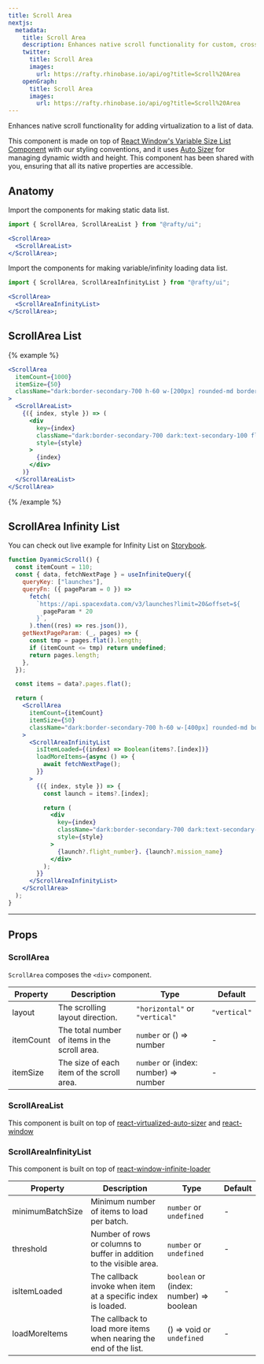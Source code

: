 ```yaml
---
title: Scroll Area
nextjs:
  metadata:
    title: Scroll Area
    description: Enhances native scroll functionality for custom, cross-browser styling.
    twitter:
      title: Scroll Area
      images:
        url: https://rafty.rhinobase.io/api/og?title=Scroll%20Area
    openGraph:
      title: Scroll Area
      images:
        url: https://rafty.rhinobase.io/api/og?title=Scroll%20Area
---
```


Enhances native scroll functionality for adding virtualization to a list of data.

This component is made on top of [React Window's Variable Size List Component](https://www.npmjs.com/package/react-window) with our styling conventions, and it uses [Auto Sizer](https://www.npmjs.com/package/react-virtualized-auto-sizer) for managing dynamic width and height. This component has been shared with you, ensuring that all its native properties are accessible.

## Anatomy

Import the components for making static data list.

```jsx
import { ScrollArea, ScrollAreaList } from "@rafty/ui";

<ScrollArea>
  <ScrollAreaList>
</ScrollArea>;
```

Import the components for making variable/infinity loading data list.

```jsx
import { ScrollArea, ScrollAreaInfinityList } from "@rafty/ui";

<ScrollArea>
  <ScrollAreaInfinityList>
</ScrollArea>;
```

## ScrollArea List

{% example %}

```jsx
<ScrollArea
  itemCount={1000}
  itemSize={50}
  className="dark:border-secondary-700 h-60 w-[200px] rounded-md border"
>
  <ScrollAreaList>
    {({ index, style }) => (
      <div
        key={index}
        className="dark:border-secondary-700 dark:text-secondary-100 flex items-center justify-center border-b text-sm"
        style={style}
      >
        {index}
      </div>
    )}
  </ScrollAreaList>
</ScrollArea>
```

{% /example %}

## ScrollArea Infinity List

You can check out live example for Infinity List on [Storybook](https://storybook.rafty.rhinobase.io/?path=/story/components-scrollarea--infinity-scroll).

```jsx
function DyanmicScroll() {
  const itemCount = 110;
  const { data, fetchNextPage } = useInfiniteQuery({
    queryKey: ["launches"],
    queryFn: ({ pageParam = 0 }) =>
      fetch(
        `https://api.spacexdata.com/v3/launches?limit=20&offset=${
          pageParam * 20
        }`,
      ).then((res) => res.json()),
    getNextPageParam: (_, pages) => {
      const tmp = pages.flat().length;
      if (itemCount <= tmp) return undefined;
      return pages.length;
    },
  });

  const items = data?.pages.flat();

  return (
    <ScrollArea
      itemCount={itemCount}
      itemSize={50}
      className="dark:border-secondary-700 h-60 w-[400px] rounded-md border"
    >
      <ScrollAreaInfinityList
        isItemLoaded={(index) => Boolean(items?.[index])}
        loadMoreItems={async () => {
          await fetchNextPage();
        }}
      >
        {({ index, style }) => {
          const launch = items?.[index];

          return (
            <div
              key={index}
              className="dark:border-secondary-700 dark:text-secondary-100 flex items-center border-b px-4 text-sm"
              style={style}
            >
              {launch?.flight_number}. {launch?.mission_name}
            </div>
          );
        }}
      </ScrollAreaInfinityList>
    </ScrollArea>
  );
}
```

---

## Props

### ScrollArea

`ScrollArea` composes the `<div>` component.

| Property  | Description                                   | Type                                               | Default      |
| --------- | --------------------------------------------- | -------------------------------------------------- | ------------ |
| layout    | The scrolling layout direction.               | `"horizontal"` or `"vertical"`                     | `"vertical"` |
| itemCount | The total number of items in the scroll area. | `number` or <Info>() => number</Info>              | -            |
| itemSize  | The size of each item of the scroll area.     | `number` or <Info>(index: number) => number</Info> | -            |

### ScrollAreaList

This component is built on top of [react-virtualized-auto-sizer](https://github.com/bvaughn/react-virtualized-auto-sizer#readme) and [react-window](https://react-window.vercel.app/#/examples/list/fixed-size)

### ScrollAreaInfinityList

This component is built on top of [react-window-infinite-loader](https://github.com/bvaughn/react-window-infinite-loader/#readme)

| Property         | Description                                                          | Type                                                 | Default |
| ---------------- | -------------------------------------------------------------------- | ---------------------------------------------------- | ------- |
| minimumBatchSize | Minimum number of items to load per batch.                           | `number` or `undefined`                              | -       |
| threshold        | Number of rows or columns to buffer in addition to the visible area. | `number` or `undefined`                              | -       |
| isItemLoaded     | The callback invoke when item at a specific index is loaded.         | `boolean` or <Info>(index: number) => boolean</Info> | -       |
| loadMoreItems    | The callback to load more items when nearing the end of the list.    | <Info>() => void</Info> or `undefined`               | -       |
